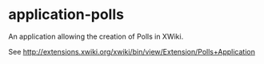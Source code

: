 application-polls
=================

An application allowing the creation of Polls in XWiki.

See http://extensions.xwiki.org/xwiki/bin/view/Extension/Polls+Application